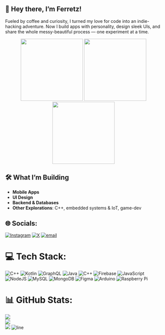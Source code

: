 ## 👋 Hey there, I’m **Ferretz**!
Fueled by coffee and curiosity, I turned my love for code into an indie-hacking adventure. Now I build apps with personality, design sleek UIs, and share the whole messy-beautiful process — one experiment at a time.  

<div align="center">
  <img src="https://user-images.githubusercontent.com/74038190/213866269-5d00981c-7c98-46d7-8a8e-16f462f15227.gif" width="200" />
  <img src="https://user-images.githubusercontent.com/74038190/213866269-5d00981c-7c98-46d7-8a8e-16f462f15227.gif" width="200" />
  <img src="https://user-images.githubusercontent.com/74038190/213866269-5d00981c-7c98-46d7-8a8e-16f462f15227.gif" width="200" />
</div>

## 🛠️ What I’m Building
- **Mobile Apps**
- **UI Design**
- **Backend & Databases**
- **Other Explorations**: C++, embedded systems & IoT, game-dev  


## 🌐 Socials:
[![Instagram](https://img.shields.io/badge/Instagram-%23E4405F.svg?logo=Instagram&logoColor=white)](https://instagram.com/ferretzlab) [![X](https://img.shields.io/badge/X-black.svg?logo=X&logoColor=white)](https://x.com/ferretzlab) [![email](https://img.shields.io/badge/Email-D14836?logo=gmail&logoColor=white)](mailto:ferretzlab@gmail.com) 

# 💻 Tech Stack:
![C++](https://img.shields.io/badge/c++-%2300599C.svg?style=for-the-badge&logo=c%2B%2B&logoColor=white) ![Kotlin](https://img.shields.io/badge/kotlin-%237F52FF.svg?style=for-the-badge&logo=kotlin&logoColor=white) ![GraphQL](https://img.shields.io/badge/-GraphQL-E10098?style=for-the-badge&logo=graphql&logoColor=white) ![Java](https://img.shields.io/badge/java-%23ED8B00.svg?style=for-the-badge&logo=openjdk&logoColor=white) ![C++](https://img.shields.io/badge/c++-%2300599C.svg?style=for-the-badge&logo=c%2B%2B&logoColor=white) ![Firebase](https://img.shields.io/badge/firebase-%23039BE5.svg?style=for-the-badge&logo=firebase) ![JavaScript](https://img.shields.io/badge/javascript-%23323330.svg?style=for-the-badge&logo=javascript&logoColor=%23F7DF1E) ![NodeJS](https://img.shields.io/badge/node.js-6DA55F?style=for-the-badge&logo=node.js&logoColor=white) ![MySQL](https://img.shields.io/badge/mysql-4479A1.svg?style=for-the-badge&logo=mysql&logoColor=white) ![MongoDB](https://img.shields.io/badge/MongoDB-%234ea94b.svg?style=for-the-badge&logo=mongodb&logoColor=white) ![Figma](https://img.shields.io/badge/figma-%23F24E1E.svg?style=for-the-badge&logo=figma&logoColor=white) ![Arduino](https://img.shields.io/badge/-Arduino-00979D?style=for-the-badge&logo=Arduino&logoColor=white) ![Raspberry Pi](https://img.shields.io/badge/-Raspberry_Pi-C51A4A?style=for-the-badge&logo=Raspberry-Pi)
# 📊 GitHub Stats:
![](https://github-readme-stats.vercel.app/api?username=ferretzlab&theme=great-gatsby&hide_border=true&include_all_commits=true&count_private=true)<br/>
![](https://nirzak-streak-stats.vercel.app/?user=ferretzlab&theme=great-gatsby&hide_border=true)<br/>
![](https://github-readme-stats.vercel.app/api/top-langs/?username=ferretzlab&theme=great-gatsby&hide_border=true&include_all_commits=true&count_private=true&layout=compact)
![line](https://user-images.githubusercontent.com/74038190/212284100-561aa473-3905-4a80-b561-0d28506553ee.gif)
